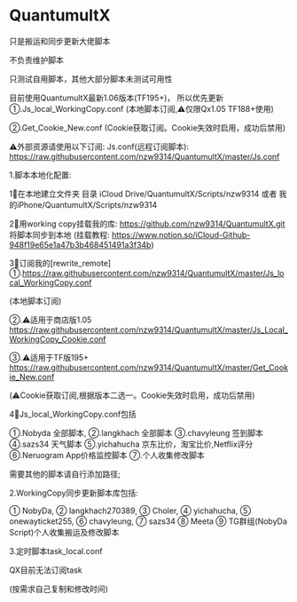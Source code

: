 # QuantumultX
只是搬运和同步更新大佬脚本

不负责维护脚本

只测试自用脚本，其他大部分脚本未测试可用性

目前使用QuantumultX最新1.06版本(TF195+)，
所以优先更新
①.Js_local_WorkingCopy.conf
(本地脚本订阅,⚠️仅限Qx1.05 TF188+使用)

②.Get_Cookie_New.conf
(Cookie获取订阅。Cookie失效时启用，成功后禁用)


⚠️外部资源请使用以下订阅:
Js.conf(远程订阅脚本): https://raw.githubusercontent.com/nzw9314/QuantumultX/master/Js.conf



1.脚本本地化配置:

1⃣️在本地建立文件夹
目录 iCloud Drive/QuantumultX/Scripts/nzw9314
或者 我的iPhone/QuantumultX/Scripts/nzw9314

2⃣️用working copy挂载我的库:
https://github.com/nzw9314/QuantumultX.git
将脚本同步到本地
(挂载教程: https://www.notion.so/iCloud-Github-948f19e65e1a47b3b468451491a3f34b)

3⃣️订阅我的[rewrite_remote]
①.https://raw.githubusercontent.com/nzw9314/QuantumultX/master/Js_local_WorkingCopy.conf

(本地脚本订阅)


②.⚠️适用于商店版1.05
https://raw.githubusercontent.com/nzw9314/QuantumultX/master/Js_Local_WorkingCopy_Cookie.conf   

③.⚠️适用于TF版195+
https://raw.githubusercontent.com/nzw9314/QuantumultX/master/Get_Cookie_New.conf    


(⚠️Cookie获取订阅,根据版本二选一。Cookie失效时启用，成功后禁用)



4⃣️Js_local_WorkingCopy.conf包括


①.Nobyda 全部脚本,
②.langkhach 全部脚本
③.chavyleung 签到脚本
④.sazs34 天气脚本
⑤.yichahucha 京东比价，淘宝比价,Netflix评分
⑥.Neruogram App价格监控脚本
⑦.个人收集修改脚本

需要其他的脚本请自行添加路径;

2.WorkingCopy同步更新脚本库包括:


① NobyDa,
② langkhach270389,
③ Choler,
④ yichahucha,
⑤ onewayticket255,
⑥ chavyleung,
⑦ sazs34
⑧ Meeta
⑨ TG群组(NobyDa Script)个人收集搬运及修改脚本

3.定时脚本task_local.conf

QX目前无法订阅task

(按需求自己复制和修改时间)